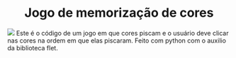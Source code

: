 <h1 align="center"> Jogo de memorização de cores </h1>
<img loading="lazy" src="http://img.shields.io/static/v1?label=STATUS&message=EM%20DESENVOLVIMENTO&color=GREEN&style=for-the-badge"/>
Este é o código de um jogo em que cores piscam e o usuário deve clicar nas cores na ordem em que elas piscaram. Feito com python com o auxilio da biblioteca flet.

